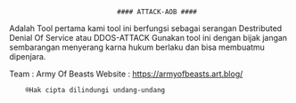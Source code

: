                                #### ATTACK-AOB ####

Adalah Tool pertama kami tool ini berfungsi sebagai serangan Destributed Denial Of Service atau DDOS-ATTACK
Gunakan tool ini dengan bijak jangan sembarangan menyerang karna hukum berlaku dan bisa membuatmu dipenjara.
















Team    : Army Of Beasts
Website : https://armyofbeasts.art.blog/


        ®Hak cipta dilindungi undang-undang
